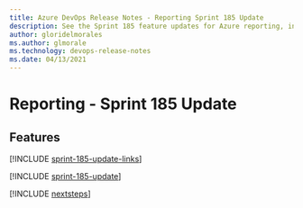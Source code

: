 ```yaml
---
title: Azure DevOps Release Notes - Reporting Sprint 185 Update
description: See the Sprint 185 feature updates for Azure reporting, including next steps.
author: gloridelmorales
ms.author: glmorale
ms.technology: devops-release-notes
ms.date: 04/13/2021
---
```


# Reporting - Sprint 185 Update

## Features

[!INCLUDE [sprint-185-update-links](../includes/reporting/sprint-185-update-links.md)]

[!INCLUDE [sprint-185-update](../includes/reporting/sprint-185-update.md)]

[!INCLUDE [nextsteps](../includes/nextsteps.md)]
